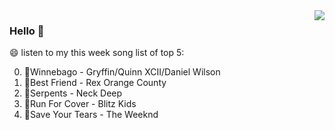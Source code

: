 <img align="right"  src="https://github-readme-stats.vercel.app/api/top-langs/?username=sohyunQVQ" />

### Hello 👋

😄 listen to my this week song list of top 5:

0. 🌈Winnebago - Gryffin/Quinn XCII/Daniel Wilson
1. 🌈Best Friend - Rex Orange County
2. 🌈Serpents - Neck Deep
3. 🌈Run For Cover - Blitz Kids
4. 🌈Save Your Tears - The Weeknd

